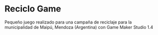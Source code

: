 # Reciclo Game

Pequeño juego realizado para una campaña de reciclaje para la municipalidad de Maipú, Mendoza (Argentina) con Game Maker Studio 1.4
